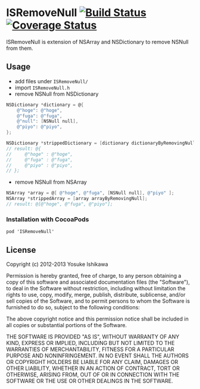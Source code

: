 # ISRemoveNull [![Build Status](https://travis-ci.org/ishkawa/ISRemoveNull.png?branch=master)](https://travis-ci.org/ishkawa/ISRemoveNull) [![Coverage Status](https://coveralls.io/repos/ishkawa/ISRemoveNull/badge.png?branch=master)](https://coveralls.io/r/ishkawa/ISRemoveNull?branch=master)

ISRemoveNull is extension of NSArray and NSDictionary to remove NSNull from them.

## Usage

- add files under `ISRemoveNull/`
- import `ISRemoveNull.h`
- remove NSNull from NSDictionary

```objectivec
NSDictionary *dictionary = @{
    @"hoge": @"hoge",
    @"fuga": @"fuga",
    @"null": [NSNull null],
    @"piyo": @"piyo",
};

NSDictionary *strippedDictionary = [dictionary dictionaryByRemovingNull];
// result: @{
//     @"hoge" : @"hoge",
//     @"fuga" : @"fuga",
//     @"piyo" : @"piyo",
// };
```

- remove NSNull from NSArray

```objectivec
NSArray *array = @[ @"hoge", @"fuga", [NSNull null], @"piyo" ];
NSArray *strippedArray = [array arrayByRemovingNull];
// result: @[@"hoge", @"fuga", @"piyo"];
```

### Installation with CocoaPods

```
pod 'ISRemoveNull'
```

## License

Copyright (c) 2012-2013 Yosuke Ishikawa

Permission is hereby granted, free of charge, to any person obtaining a copy of this software and associated documentation files (the "Software"), to deal in the Software without restriction, including without limitation the rights to use, copy, modify, merge, publish, distribute, sublicense, and/or sell copies of the Software, and to permit persons to whom the Software is furnished to do so, subject to the following conditions:

The above copyright notice and this permission notice shall be included in all copies or substantial portions of the Software.

THE SOFTWARE IS PROVIDED "AS IS", WITHOUT WARRANTY OF ANY KIND, EXPRESS OR IMPLIED, INCLUDING BUT NOT LIMITED TO THE WARRANTIES OF MERCHANTABILITY, FITNESS FOR A PARTICULAR PURPOSE AND NONINFRINGEMENT. IN NO EVENT SHALL THE AUTHORS OR COPYRIGHT HOLDERS BE LIABLE FOR ANY CLAIM, DAMAGES OR OTHER LIABILITY, WHETHER IN AN ACTION OF CONTRACT, TORT OR OTHERWISE, ARISING FROM, OUT OF OR IN CONNECTION WITH THE SOFTWARE OR THE USE OR OTHER DEALINGS IN THE SOFTWARE.

